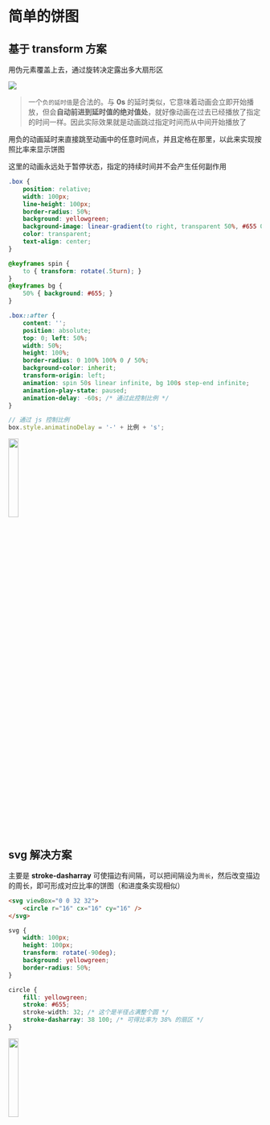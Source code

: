 ﻿# 简单的饼图

## 基于 **transform** 方案

用伪元素覆盖上去，通过旋转决定露出多大扇形区

![](https://cdn.jsdelivr.net/gh/kingmusi/blogImages/img/20210412160603.png)

> 一个`负的延时值`是合法的。与 **0s** 的延时类似，它意味着动画会立即开始播放，但会**自动前进到延时值的绝对值处**，就好像动画在过去已经播放了指定的时间一样。因此实际效果就是动画跳过指定时间而从中间开始播放了

用负的动画延时来直接跳至动画中的任意时间点，并且定格在那里，以此来实现按照比率来显示饼图

这里的动画永远处于暂停状态，指定的持续时间并不会产生任何副作用

```css
.box {
    position: relative;
    width: 100px;
    line-height: 100px;
    border-radius: 50%;
    background: yellowgreen;
    background-image: linear-gradient(to right, transparent 50%, #655 0);
    color: transparent;
    text-align: center;
}

@keyframes spin {
    to { transform: rotate(.5turn); }
}
@keyframes bg {
    50% { background: #655; }
}

.box::after {
    content: '';
    position: absolute;
    top: 0; left: 50%;
    width: 50%;
    height: 100%;
    border-radius: 0 100% 100% 0 / 50%;
    background-color: inherit;
    transform-origin: left;
    animation: spin 50s linear infinite, bg 100s step-end infinite;
    animation-play-state: paused;
    animation-delay: -60s; /* 通过此控制比例 */
}
```

```js
// 通过 js 控制比例
box.style.animatinoDelay = '-' + 比例 + 's';
```

<img src="https://cdn.jsdelivr.net/gh/kingmusi/blogImages/img/20210409160242.png" style="width:20%;" />

## **svg** 解决方案

主要是 **stroke-dasharray** 可使描边有间隔，可以把间隔设为`周长`，然后改变描边的周长，即可形成对应比率的饼图（和进度条实现相似）

```html
<svg viewBox="0 0 32 32">
    <circle r="16" cx="16" cy="16" />
</svg>
```

```css
svg {
    width: 100px;
    height: 100px;
    transform: rotate(-90deg);
    background: yellowgreen;
    border-radius: 50%;
}

circle {
    fill: yellowgreen;
    stroke: #655;
    stroke-width: 32; /* 这个是半径占满整个圆 */
    stroke-dasharray: 38 100; /* 可得比率为 38% 的扇区 */
}
```

<img src="https://cdn.jsdelivr.net/gh/kingmusi/blogImages/img/20210409161301.png" style="width:20%;" />


